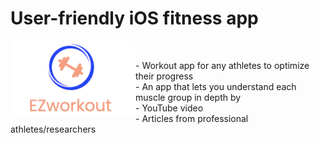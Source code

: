 # User-friendly iOS fitness app
<img align="left" alt="EZ app | app store" width="200px" src="https://raw.githubusercontent.com/Michael9905/iOS-workout-app/main/Documentation/EZ_logo.png" /><br>

<p> - Workout app for any athletes to optimize their progress <br>
     - An app that lets you understand each muscle group in depth by <br>
         - YouTube video <br>
         - Articles from professional athletes/researchers <br>
 </p>
